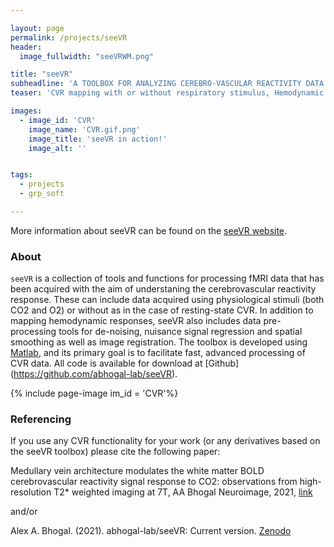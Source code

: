 ```yaml
---

layout: page
permalink: /projects/seeVR
header:
  image_fullwidth: "seeVRWM.png"

title: "seeVR"
subheadline: 'A TOOLBOX FOR ANALYZING CEREBRO-VASCULAR REACTIVITY DATA'
teaser: 'CVR mapping with or without respiratory stimulus, Hemodynamic lag', Dispersion

images:
  - image_id: 'CVR'
    image_name: 'CVR.gif.png'
    image_title: 'seeVR in action!'
    image_alt: ''  


tags: 
  - projects
  - grp_soft

---
```


More information about seeVR can be found on the [seeVR website](https://www.seeVR.nl/). 

### About

`seeVR` is a collection of tools and functions for processing
fMRI data that has been acquired with the aim of understaning the cerebrovascular reactivity response.
These can include data acquired using physiological stimuli (both CO2 and O2) or without as in the 
case of resting-state CVR. In addition to mapping hemodynamic responses, seeVR also includes data
pre-processing tools for de-noising, nuisance signal regression and spatial smoothing as well as 
image registration. The toolbox is developed using [Matlab](https://nl.mathworks.com/products/matlab.html), and 
its primary goal is to facilitate fast, advanced processing of CVR data. All code is available for download
at [Github] (https://github.com/abhogal-lab/seeVR).

{% include page-image im_id = 'CVR'%}


### Referencing

If you use any CVR functionality for your work (or any derivatives based on the seeVR toolbox) please cite 
the following paper:

Medullary vein architecture modulates the white matter BOLD cerebrovascular reactivity signal 
response to CO2: observations from high-resolution T2* weighted imaging at 7T, AA Bhogal
Neuroimage, 2021, [link](https://doi.org/10.1016/j.neuroimage.2021.118771)

and/or

Alex A. Bhogal. (2021). abhogal-lab/seeVR: Current version. [Zenodo](https://doi.org/10.5281/zenodo.5283595)




